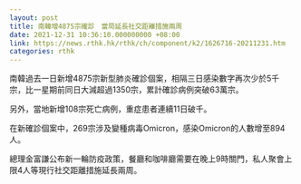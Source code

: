 ```yaml
---
layout: post
title: 南韓增4875宗確診　當局延長社交距離措施兩周
date: 2021-12-31 10:36:10.000000000 +08:00
link: https://news.rthk.hk/rthk/ch/component/k2/1626716-20211231.htm
categories: rthk
---
```


南韓過去一日新增4875宗新型肺炎確診個案，相隔三日感染數字再次少於5千宗，比一星期前同日大減超過1350宗，累計確診病例突破63萬宗。

另外，當地新增108宗死亡病例，重症患者連續11日破千。

在新確診個案中，269宗涉及變種病毒Omicron，感染Omicron的人數增至894人。

總理金富謙公布新一輪防疫政策，餐廳和咖啡廳需要在晚上9時關門，私人聚會上限4人等現行社交距離措施延長兩周。
